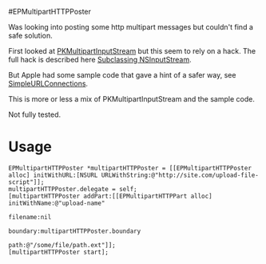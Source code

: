 #EPMultipartHTTPPoster

Was looking into posting some http multipart messages but couldn't find a safe solution.

First looked at [PKMultipartInputStream](https://github.com/pyke369/PKMultipartInputStream) but this seem to rely on a hack.
The full hack is described here [Subclassing NSInputStream](http://bjhomer.blogspot.se/2011/04/subclassing-nsinputstream.html).

But Apple had some sample code that gave a hint of a safer way, see [SimpleURLConnections](https://developer.apple.com/library/ios/samplecode/SimpleURLConnections).

This is more or less a mix of PKMultipartInputStream and the sample code.

Not fully tested.

Usage
=====

    EPMultipartHTTPPoster *multipartHTTPPoster = [[EPMultipartHTTPPoster alloc] initWithURL:[NSURL URLWithString:@"http://site.com/upload-file-script"]];
    multipartHTTPPoster.delegate = self;
    [multipartHTTPPoster addPart:[[EPMultipartHTTPPart alloc] initWithName:@"upload-name"
                                                                  filename:nil
                                                                  boundary:multipartHTTPPoster.boundary
                                                                      path:@"/some/file/path.ext"]];
    [multipartHTTPPoster start];
